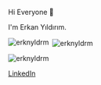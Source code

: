 Hi Everyone 👋

I'm Erkan Yıldırım. 


<p><img align="left" src="https://github-readme-stats.vercel.app/api/top-langs?username=erknyldrm&show_icons=true&locale=en&layout=compact" alt="erknyldrm" /></p>

<p>&nbsp;<img align="center" src="https://github-readme-stats.vercel.app/api?username=erknyldrm&show_icons=true&locale=en" alt="erknyldrm" /></p>

<p><img align="center" src="https://github-readme-streak-stats.herokuapp.com/?user=erknyldrm&" alt="erknyldrm" /></p>

[LinkedIn](https://www.linkedin.com/in/erkyldrm/)

